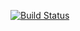 [![Build Status](https://travis-ci.org/DSI-Ville-Noumea/siale.svg?branch=master)](https://travis-ci.org/DSI-Ville-Noumea/siale)

